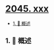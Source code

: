 # [2045. xxx](https://github.com/Tdahuyou/TNotes.leetcode/tree/main/notes/2045.%20xxx)

<!-- region:toc -->

- [1. 📝 概述](#1--概述)

<!-- endregion:toc -->

## 1. 📝 概述
